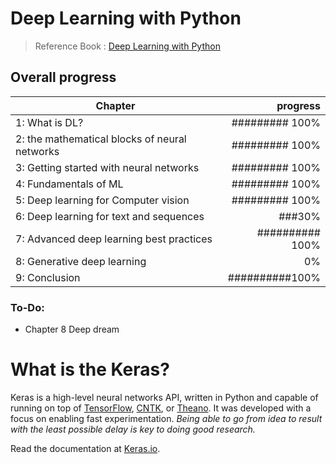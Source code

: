 # Deep Learning  with Python

> Reference Book : [Deep Learning  with Python](https://forums.manning.com/forums/deep-learning-with-python)


## Overall progress
| Chapter   | progress|
| -----  | -----:   |
| 1: What is DL?        | ######### 100%      |
| 2: the mathematical blocks of neural networks        | ######### 100%      |
| 3: Getting started with neural networks       | ######### 100%      |
| 4: Fundamentals of ML      | ######### 100%      |
| 5: Deep learning for Computer vision        |######### 100%      |
| 6: Deep learning for text and sequences        |  ###30%      |
| 7: Advanced deep learning best practices       |  ########## 100%      |
| 8: Generative deep learning       |  0%      |
| 9: Conclusion       |  ##########100%      |


### To-Do:

* Chapter 8 Deep dream



# What is the Keras?

Keras is a high-level neural networks API, written in Python and capable of running on top of [TensorFlow](https://github.com/tensorflow/tensorflow), [CNTK](https://github.com/Microsoft/cntk), or [Theano](https://github.com/Theano/Theano). It was developed with a focus on enabling fast experimentation. *Being able to go from idea to result with the least possible delay is key to doing good research.*

Read the documentation at [Keras.io](https://keras.io/).

